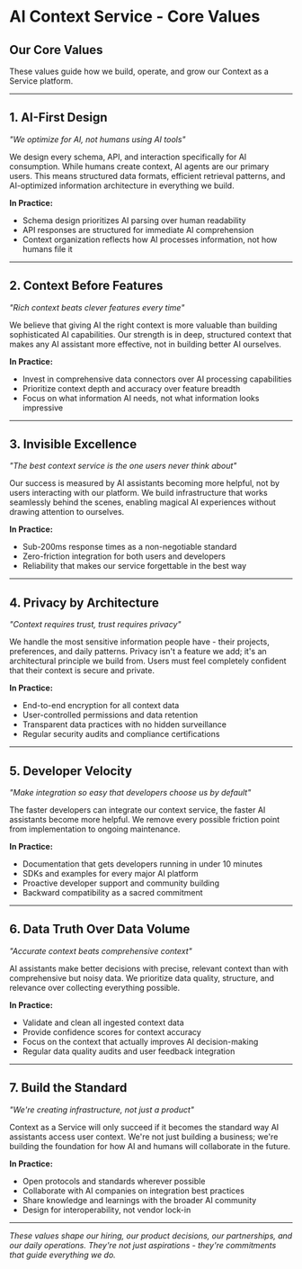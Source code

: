 # AI Context Service - Core Values

## Our Core Values

These values guide how we build, operate, and grow our Context as a Service platform.

---

## 1. **AI-First Design**
*"We optimize for AI, not humans using AI tools"*

We design every schema, API, and interaction specifically for AI consumption. While humans create context, AI agents are our primary users. This means structured data formats, efficient retrieval patterns, and AI-optimized information architecture in everything we build.

**In Practice:**
- Schema design prioritizes AI parsing over human readability
- API responses are structured for immediate AI comprehension
- Context organization reflects how AI processes information, not how humans file it

---

## 2. **Context Before Features**
*"Rich context beats clever features every time"*

We believe that giving AI the right context is more valuable than building sophisticated AI capabilities. Our strength is in deep, structured context that makes any AI assistant more effective, not in building better AI ourselves.

**In Practice:**
- Invest in comprehensive data connectors over AI processing capabilities
- Prioritize context depth and accuracy over feature breadth
- Focus on what information AI needs, not what information looks impressive

---

## 3. **Invisible Excellence**
*"The best context service is the one users never think about"*

Our success is measured by AI assistants becoming more helpful, not by users interacting with our platform. We build infrastructure that works seamlessly behind the scenes, enabling magical AI experiences without drawing attention to ourselves.

**In Practice:**
- Sub-200ms response times as a non-negotiable standard
- Zero-friction integration for both users and developers
- Reliability that makes our service forgettable in the best way

---

## 4. **Privacy by Architecture**
*"Context requires trust, trust requires privacy"*

We handle the most sensitive information people have - their projects, preferences, and daily patterns. Privacy isn't a feature we add; it's an architectural principle we build from. Users must feel completely confident that their context is secure and private.

**In Practice:**
- End-to-end encryption for all context data
- User-controlled permissions and data retention
- Transparent data practices with no hidden surveillance
- Regular security audits and compliance certifications

---

## 5. **Developer Velocity**
*"Make integration so easy that developers choose us by default"*

The faster developers can integrate our context service, the faster AI assistants become more helpful. We remove every possible friction point from implementation to ongoing maintenance.

**In Practice:**
- Documentation that gets developers running in under 10 minutes
- SDKs and examples for every major AI platform
- Proactive developer support and community building
- Backward compatibility as a sacred commitment

---

## 6. **Data Truth Over Data Volume**
*"Accurate context beats comprehensive context"*

AI assistants make better decisions with precise, relevant context than with comprehensive but noisy data. We prioritize data quality, structure, and relevance over collecting everything possible.

**In Practice:**
- Validate and clean all ingested context data
- Provide confidence scores for context accuracy
- Focus on the context that actually improves AI decision-making
- Regular data quality audits and user feedback integration

---

## 7. **Build the Standard**
*"We're creating infrastructure, not just a product"*

Context as a Service will only succeed if it becomes the standard way AI assistants access user context. We're not just building a business; we're building the foundation for how AI and humans will collaborate in the future.

**In Practice:**
- Open protocols and standards wherever possible
- Collaborate with AI companies on integration best practices
- Share knowledge and learnings with the broader AI community
- Design for interoperability, not vendor lock-in

---

*These values shape our hiring, our product decisions, our partnerships, and our daily operations. They're not just aspirations - they're commitments that guide everything we do.*